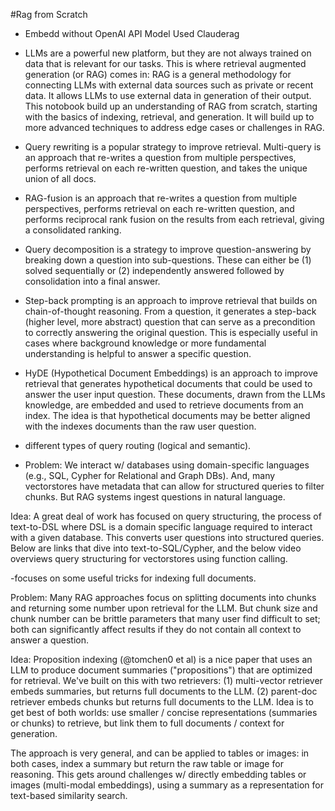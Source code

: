 #Rag from Scratch

- Embedd without OpenAI API Model Used Clauderag

- LLMs are a powerful new platform, but they are not always trained on data that is relevant for our tasks. This is where retrieval augmented generation (or RAG) comes in: RAG is a general methodology for connecting LLMs with external data sources such as private or recent data. It allows LLMs to use external data in generation of their output. This notobook build up an understanding of RAG from scratch, starting with the basics of indexing, retrieval, and generation. It will build up to more advanced techniques to address edge cases or challenges in RAG.

- Query rewriting is a popular strategy to improve retrieval. Multi-query is an approach that re-writes a question from multiple perspectives, performs retrieval on each re-written question, and takes the unique union of all docs.
- RAG-fusion is an approach that re-writes a question from multiple perspectives, performs retrieval on each re-written question, and performs reciprocal rank fusion on the results from each retrieval, giving a consolidated ranking. 
- Query decomposition is a strategy to improve question-answering by breaking down a question into sub-questions. These can either be (1) solved sequentially or (2) independently answered followed by consolidation into a final answer. 
- Step-back prompting is an approach to improve retrieval that builds on chain-of-thought reasoning. From a question, it generates a step-back (higher level, more abstract) question that can serve as a precondition to correctly answering the original question. This is especially useful in cases where background knowledge or more fundamental understanding is helpful to answer a specific question.
- HyDE (Hypothetical Document Embeddings) is an approach to improve retrieval that generates hypothetical documents that could be used to answer the user input question. These documents, drawn from the LLMs knowledge, are embedded and used to retrieve documents from an index. The idea is that hypothetical documents may be better aligned with the indexes documents than the raw user question.

- different types of query routing (logical and semantic).
- Problem: We interact w/ databases using domain-specific languages (e.g., SQL, Cypher for Relational and Graph DBs). And, many vectorstores have metadata that can allow for structured queries to filter chunks. But RAG systems ingest questions in natural language.

Idea: A great deal of work has focused on query structuring, the process of text-to-DSL where DSL is a domain specific language required to interact with a given database. This converts user questions into structured queries. Below are links that dive into text-to-SQL/Cypher, and the below video overviews query structuring for vectorstores using function calling.

-focuses on some useful tricks for indexing full documents.

Problem: Many RAG approaches focus on splitting documents into chunks and returning some number upon retrieval for the LLM. But chunk size and chunk number can be brittle parameters that many user find difficult to set; both can significantly affect results if they do not contain all context to answer a question.

Idea: Proposition indexing (@tomchen0 et al) is a nice paper that uses an LLM to produce document summaries ("propositions") that are optimized for retrieval. We've built on this with two retrievers: (1) multi-vector retriever embeds summaries, but returns full documents to the LLM. (2) parent-doc retriever embeds chunks but returns full documents to the LLM. Idea is to get best of both worlds: use smaller / concise representations (summaries or chunks) to retrieve, but link them to full documents / context for generation.

The approach is very general, and can be applied to tables or images: in both cases, index a summary but return the raw table or image for reasoning. This gets around challenges w/ directly embedding tables or images (multi-modal embeddings), using a summary as a representation for text-based similarity search.

